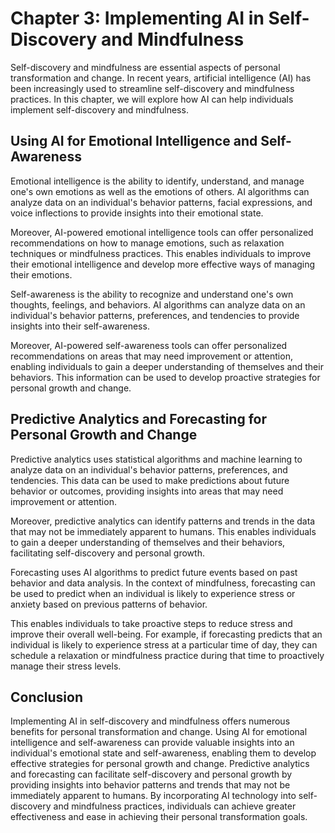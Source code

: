 Chapter 3: Implementing AI in Self-Discovery and Mindfulness
============================================================

Self-discovery and mindfulness are essential aspects of personal transformation and change. In recent years, artificial intelligence (AI) has been increasingly used to streamline self-discovery and mindfulness practices. In this chapter, we will explore how AI can help individuals implement self-discovery and mindfulness.

Using AI for Emotional Intelligence and Self-Awareness
------------------------------------------------------

Emotional intelligence is the ability to identify, understand, and manage one's own emotions as well as the emotions of others. AI algorithms can analyze data on an individual's behavior patterns, facial expressions, and voice inflections to provide insights into their emotional state.

Moreover, AI-powered emotional intelligence tools can offer personalized recommendations on how to manage emotions, such as relaxation techniques or mindfulness practices. This enables individuals to improve their emotional intelligence and develop more effective ways of managing their emotions.

Self-awareness is the ability to recognize and understand one's own thoughts, feelings, and behaviors. AI algorithms can analyze data on an individual's behavior patterns, preferences, and tendencies to provide insights into their self-awareness.

Moreover, AI-powered self-awareness tools can offer personalized recommendations on areas that may need improvement or attention, enabling individuals to gain a deeper understanding of themselves and their behaviors. This information can be used to develop proactive strategies for personal growth and change.

Predictive Analytics and Forecasting for Personal Growth and Change
-------------------------------------------------------------------

Predictive analytics uses statistical algorithms and machine learning to analyze data on an individual's behavior patterns, preferences, and tendencies. This data can be used to make predictions about future behavior or outcomes, providing insights into areas that may need improvement or attention.

Moreover, predictive analytics can identify patterns and trends in the data that may not be immediately apparent to humans. This enables individuals to gain a deeper understanding of themselves and their behaviors, facilitating self-discovery and personal growth.

Forecasting uses AI algorithms to predict future events based on past behavior and data analysis. In the context of mindfulness, forecasting can be used to predict when an individual is likely to experience stress or anxiety based on previous patterns of behavior.

This enables individuals to take proactive steps to reduce stress and improve their overall well-being. For example, if forecasting predicts that an individual is likely to experience stress at a particular time of day, they can schedule a relaxation or mindfulness practice during that time to proactively manage their stress levels.

Conclusion
----------

Implementing AI in self-discovery and mindfulness offers numerous benefits for personal transformation and change. Using AI for emotional intelligence and self-awareness can provide valuable insights into an individual's emotional state and self-awareness, enabling them to develop effective strategies for personal growth and change. Predictive analytics and forecasting can facilitate self-discovery and personal growth by providing insights into behavior patterns and trends that may not be immediately apparent to humans. By incorporating AI technology into self-discovery and mindfulness practices, individuals can achieve greater effectiveness and ease in achieving their personal transformation goals.
